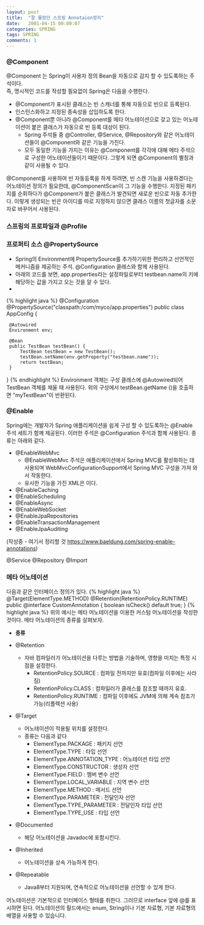 ```yaml
---
layout: post
title:  "잘 몰랐던 스프링 Annotaion정리"
date:   2001-04-15 00:00:07
categories: SPRING
tags: SPRING
comments: 1
---
```

### @Component   
@Component 는 Spring이 사용자 정의 Bean을 자동으로 감지 할 수 있도록하는 주석이다.   
즉, 명시적인 코드를 작성할 필요없이 Spring은 다음을 수행한다.    
- @Component가 표시된 클래스는 빈 스캐너를 통해 자동으로 빈으로 등록된다. 
- 인스턴스화하고 지정된 종속성을 삽입하도록 한다. 
- @Component뿐 아니라 @Component를 메타 어노테이션으로 갖고 있는 어노테이션이 붙은 클래스가 자동으로 빈 등록 대상이 된다. 
  - Spring 주석들 중 @Controller, @Service, @Repository와 같은 어노테이션들이  @Component와 같은 기능을 가진다. 
  - 모두 동일한 기능을 가지는 이유는 @Component를 각각에 대해 메타 주석으로 구성한 어노테이션들이기 때문이다. 그렇게 되면 @Component의 별칭과 같이 사용될 수 있다.   

@Component를 사용하여 빈 자동등록을 하게 하려면, 빈 스캔 기능을 사용하겠다는 어노테이션 정의가 필요한데, @ComponentScan이 그 기능을 수행한다. 
지정된 패키지를 순회하다가 @Component가 붙은 클래스가 발견되면 새로운 빈으로 자동 추가한다. 이렇게 생성되는 빈은 아이디를 따로 지정하지 않으면 클래스 이름의 첫글자를 소문자로 바꾸어서 사용된다. 


### 스프링의 프로파일과 @Profile

### 프로퍼티 소스 @PropertySource
- Spring의 Environment에 PropertySource를 추가하기위한 편리하고 선언적인 메커니즘을 제공하는 주석. @Configuration 클래스와 함께 사용된다.
- 아래의 코드를 보면, app.properties라는 설정파일로부터 testbean.name의 키에 해당하는 값을 가지고 오는 것을 알 수 있다. 
- 
{% highlight java %}
@Configuration
@PropertySource("classpath:/com/myco/app.properties")
public class AppConfig {

     @Autowired
     Environment env;

     @Bean
     public TestBean testBean() {
         TestBean testBean = new TestBean();
         testBean.setName(env.getProperty("testbean.name"));
         return testBean;
     }
}
{% endhighlight %}
Environment 객체는 구성 클래스에 @Autowired되어 TestBean 객체를 채울 때 사용된다. 위의 구성에서 testBean.getName ()을 호출하면 "myTestBean"이 반환된다.   


### @Enable	
Spring에는 개발자가 Spring 애플리케이션을 쉽게 구성 할 수 있도록하는 @Enable 주석 세트가 함께 제공된다. 이러한 주석은 @Configuration 주석과 함께 사용된다.
종류는 아래와 같다.    

- @EnableWebMvc
	- @EnableWebMvc 주석은 애플리케이션에서 Spring MVC를 활성화하는 데 사용되며 WebMvcConfigurationSupport에서 Spring MVC 구성을 가져 와서 작동한다. 
	- 유사한 기능을 가진 XML은 <mvc : annotation-driven />이다.
- @EnableCaching
- @EnableScheduling
- @EnableAsync
- @EnableWebSocket
- @EnableJpaRepositories
- @EnableTransactionManagement
- @EnableJpaAuditing

(작성중 - 여기서 정리할 것 https://www.baeldung.com/spring-enable-annotations)

@Service
@Repository
@Import

### 메타 어노테이션
다음과 같은 인터페이스 정의가 있다.
{% highlight java %} 
@Target(ElementType.METHOD)
@Retention(RetentionPolicy.RUNTIME)
public @interface CustomAnnotation {
	boolean isCheck() default true;
}
{% highlight java %} 
위의 예시는 메타 어노테이션을 이용한 커스텀 어노테이션을 작성한 것이다. 
메타 어노테이션의 종류를 살펴보자.
* <strong>종류</strong>
- @Retention 
  - 자바 컴파일러가 어노테이션을 다루는 방법을 기술하며, 영향을 미치는 특정 시점을 설정한다. 
    - RetentionPolicy.SOURCE : 컴파일 전까지만 유효(컴파일 이후에는 사라짐)
    - RetentionPolicy.CLASS : 컴파일러가 클래스를 참조할 때까지 유효.
    - RetentionPolicy.RUNTIME : 컴파일 이후에도 JVM에 의해 계속 참조가 가능(리플렉션 사용)
- @Target
	- 어노테이션이 적용될 위치를 설정한다.
	- 종류는 다음과 같다
	 	- ElementType.PACKAGE : 패키지 선언
		- ElementType.TYPE : 타입 선언
		- ElementType.ANNOTATION_TYPE : 어노테이션 타입 선언
		- ElementType.CONSTRUCTOR : 생성자 선언
		- ElementType.FIELD : 멤버 변수 선언
		- ElementType.LOCAL_VARIABLE : 지역 변수 선언
		- ElementType.METHOD : 메서드 선언
		- ElementType.PARAMETER : 전달인자 선언
		- ElementType.TYPE_PARAMETER : 전달인자 타입 선언
		- ElementType.TYPE_USE : 타입 선언

- @Documented
	- 해당 어노테이션을 Javadoc에 포함시킨다.
- @Inherited
	- 어노테이션을 상속 가능하게 한다.
- @Repeatable
	- Java8부터 지원되며, 연속적으로 어노테이션을 선언할 수 있게 한다. 

어노테이션은 기본적으로 인터페이스 형태를 취한다.  그러므로  interface 앞에 @를 표시하면 된다. 
어노테이션의 필드에서는 enum, String이나 기본 자료형, 기본 자료형의 배열을 사용할 수 있습니다.

